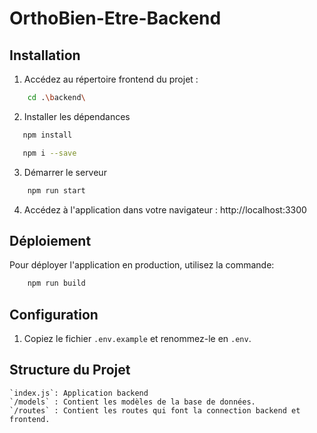 # OrthoBien-Etre-Backend

## Installation

1. Accédez au répertoire frontend du projet :

```bash
    cd .\backend\
```

2. Installer les dépendances

```bash
   npm install

   npm i --save
```

3. Démarrer le serveur

```bash
    npm run start
```

4. Accédez à l'application dans votre navigateur : http://localhost:3300

## Déploiement

Pour déployer l'application en production, utilisez la commande:

```bash
    npm run build
```

## Configuration

1. Copiez le fichier `.env.example` et renommez-le en `.env`.

## Structure du Projet
    `index.js`: Application backend
    `/models` : Contient les modèles de la base de données.
    `/routes` : Contient les routes qui font la connection backend et frontend.
        

